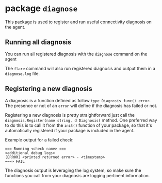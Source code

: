 # package `diagnose`

This package is used to register and run useful connectivity diagnosis on the agent.

## Running all diagnosis

You can run all registered diagnosis with the `diagnose` command on the agent

The `flare` command will also run registered diagnosis and output them in a `diagnose.log` file.

## Registering a new diagnosis

A diagnosis is a function defined as follow `type Diagnosis func() error`. The presence or not of an `error` will define if the diagnosis has failed or not.

Registering a new diagnosis is pretty straightforward just call the `diagnosis.Register(name string, d Diagnosis)` method. One preferred way to do this is to call it from the `init()` function of your package, so that it's automatically registered if your package is included in the agent.

Example output for a failed check:

```
=== Running <check name> ===
<additional debug logs>
[ERROR] <printed returned error> - <timestamp>
===> FAIL
```

The diagnosis output is leveraging the log system, so make sure the functions you call from your diagnosis are logging pertinent information.
